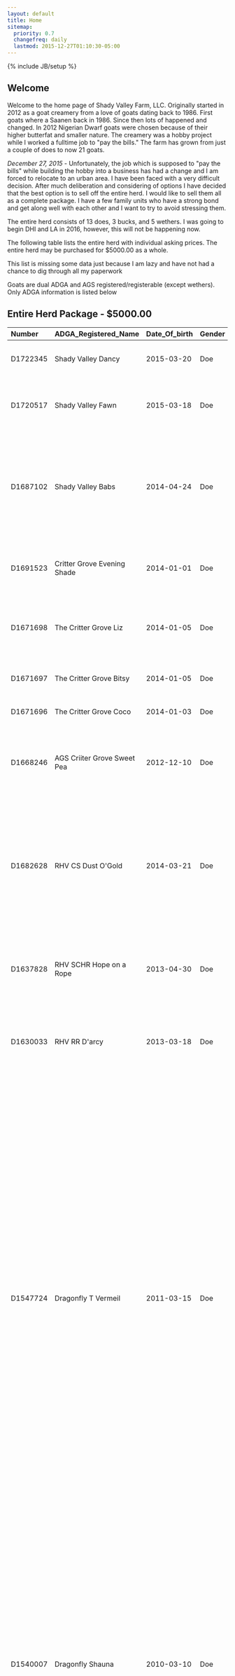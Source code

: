 ```yaml
---
layout: default
title: Home
sitemap:
  priority: 0.7
  changefreq: daily
  lastmod: 2015-12-27T01:10:30-05:00
---
```

{% include JB/setup %}

## Welcome

Welcome to the home page of Shady Valley Farm, LLC. Originally started in 2012 as a goat creamery from a love of
goats dating back to 1986. First goats where a Saanen back in 1986. Since then lots of happened and changed. In 2012
Nigerian Dwarf goats were chosen because of their higher butterfat and smaller nature. The creamery was a hobby project
while I worked a fulltime job to "pay the bills." The farm has grown from just a couple of does to now 21 goats.

*December 27, 2015* - Unfortunately, the job which is supposed to "pay the bills" while building the hobby into a business
has had a change and I am forced to relocate to an urban area. I have been faced with a very difficult decision. After much deliberation and considering of options
I have decided that the best option is to sell off the entire herd. I would like to sell them all as a complete package. I have
a few family units who have a strong bond and get along well with each other and I want to try to avoid stressing them.

The entire herd consists of 13 does, 3 bucks, and 5 wethers.  I was going to begin DHI and LA in 2016, however, this will not be
happening now. 

The following table lists the entire herd with individual asking prices. The entire herd may be purchased for $5000.00 as a whole.

This list is missing some data just because I am lazy and have not had a chance to dig through all my paperwork

Goats are dual ADGA and AGS registered/registerable (except wethers). Only ADGA information is listed below

## Entire Herd Package - $5000.00

|Number|ADGA_Registered_Name|Date_Of_birth|Gender|Price|Notes
|:----------|:-------|:-------|:-------|:-------|:-------
|D1722345|Shady Valley Dancy|2015-03-20|Doe|$400.00|Shy with people but warms up quickly
|D1720517|Shady Valley Fawn|2015-03-18|Doe|$400.00|Loves attention but has her moments of shyness
|D1687102|Shady Valley Babs|2014-04-24|Doe|$400.00|Exposed to Storm on 2015-10-20. Not confirmed. She is very very shy. Does not like being around people.
|D1691523|Critter Grove Evening Shade|2014-01-01|Doe|$350.00|Pretty friendly but likes to be alone. Can be bossy
|D1671698|The Critter Grove Liz|2014-01-05|Doe|$350.00|Friendly and likes to be around people. Mother of Baxter.
|D1671697|The Critter Grove Bitsy|2014-01-05|Doe|$350.00|She's very friendly. She likes attention.
|D1671696|The Critter Grove Coco|2014-01-03|Doe|$350.00|Friendly, but likes to be alone
|D1668246|AGS Criiter Grove Sweet Pea|2012-12-10|Doe|$350.00|Friendly but bossy. She's mother of Babs, Roger, Buster, and Fawn.
|D1682628|RHV CS Dust O'Gold|2014-03-21|Doe|$450.00|Exposed to Storm on 2015-10-20. Not confirmed. Friendly after warming up to you. Bonded very closely with Shauna
|D1637828|RHV SCHR Hope on a Rope|2013-04-30|Doe|$450.00|Exposed to Storm on 2015-10-20. Not confirmed. Shy but friendly.
|D1630033|RHV RR D'arcy|2013-03-18|Doe|$450.00|A little shy with people unless food is involved. Mother of Dancy
|D1547724|Dragonfly T Vermeil|2011-03-15|Doe|$400.00|Exposed to Storm on 2015-10-20. Not confirmed. Only half udder is working.  Very friendly and likes to be around people. Likes to have her head scratched. She's one of my all time favorite goats. She has a nick name of "big momm" and has a personality everyone likes. She's getting up there and age and may not be breedable for more than another season or two, however, she makes a great herd companion and farm pet.
|D1540007|Dragonfly Shauna|2010-03-10|Doe|$400.00|Exposed to Storm on 2015-10-20. Not confirmed. Very friendly and motherly. Tends to be a loner away from other goats except Dusty. She acts like a mom to dusty even though they aren't related. Like Mei she's getting up there in age but is a great herd companion and farm pet.
|D1687189|RHV CS Frodo|2014-04-13|Buck|$500.00|Enjoys attention from people
|D1630035|RHV Mizzou Mystique|2013-03-19|Buck|$1000.00|Friendly, likes attention. Has great bloodlines.
|D1566378|Dragonfly IH Perfect Storm|2010-08-02|Buck|$500.00|Friendly and has great bloodlines
| |Shady Valley Roger |2014-04-24|Wether|$100.00|Friendliest of all the goats. The complete opposite of his sister babs. He'd rather be around people than other goats.
| |Shady Valley Buster|2014-04-24|Wether|$100.00|Roger's brother. They are very close and tend to stay together
| |Shady Valley Baxter|2015-04-18|Wether|$100.00|Very little and shy. Tends to stick with his dam, Liz.
| |Amigo| |2013-03-17|Wether|$100.00|Friendly and playful. Likes to unzip things. Great companion to the bucks
| |Buddy| |2013-05-29|Wether|$100.00|Has a scur. Can be a bully when with does but makes a good buck companion. He's full brother to Sweet Pea and half to Liz, Coco, Bitsy, Eve

## Select Groups

I'm grouping together smaller groups of goats. These groups are discounted.  I would consider swapping around some goats in these groups, however, the reason I'm selling is because
I can not keep them I will not put myself in a situation to end up with one or two goats who can't be sold. So please keep this in mind when inquiring. 

### Group 1 - $700.00

This is good group for those wanting to just get a couple of does to start out with and some companion wethers.

|Number|ADGA_Registered_Name|Date_Of_birth|Gender|Notes
|:----------|:-------|:-------|:-------|:-------|:-------
|D1722345|Shady Valley Dancy|2015-03-20|Doe|Shy with people but warms up quickly
|D1720517|Shady Valley Fawn|2015-03-18|Doe|Loves attention but has her moments of shyness
| |Shady Valley Roger|2014-04-24|Wether|Friendliest of all the goats. The complete opposite of his sister babs. He'd rather be around people than other goats.
| |Shady Buster|2014-04-24|Wether|Roger's brother. They are very close and tend to stay together


### Group 2 - $1000.00

This group includes a non-related buck (except for Baxter who is Frodo's son). Baxter is small and does well with his dam Liz. I want to keep these two together.

|Number|ADGA_Registered_Name|Date_Of_birth|Gender|Notes
|:----------|:-------|:-------|:-------|:-------|:-------
|D1691523|Critter Grove Evening Shade|2014-01-01|Doe|Pretty friendly but likes to be alone. Can be bossy
|D1687189|RHV CS Frodo|2014-04-13|Buck|Enjoys attention from people
|D1687102|Shady Valley Babs|2014-04-24|Doe|Exposed to Storm on 2015-10-20. Not confirmed. She is very very shy. Does not like being around people.
|D1671698|The Critter Grove Liz|2014-01-05|Doe|Friendly and likes to be around people. Mother of Baxter.
| |Shady Valley Baxter|2015-04-18|Wether|Very little and shy. Tends to stick with his dam, Liz.

### Group 3 - $1500.00

This group includes Shauna and Dusty who are well bonded and Mizzou my most often inquired about buck. Buddy is included as a companion for Mizzou

|Number|ADGA_Registered_Name|Date_Of_birth|Gender|Notes
|:----------|:-------|:-------|:-------|:-------|:-------
|D1540007|Dragonfly Shauna|2010-03-10|Doe|Exposed to Storm on 2015-10-20. Not confirmed. Very friendly and motherly. Tends to be a loner away from other goats except Dusty. She acts like a mom to dusty even though they aren't related. Like Mei she's getting up there in age but is a great herd companion and farm pet.
|D1682628|RHV CS Dust O'Gold|2014-03-21|Doe|Exposed to Storm on 2015-10-20. Not confirmed. Friendly after warming up to you. Bonded very closely with Shauna
|D1630035|RHV Mizzou Mystique|2013-03-19|Buck|Friendly, likes attention. Has great bloodlines.
| |Shady Valley Buddy|2013-05-29|Wether|Has a scur. Can be a bully when with does but makes a good buck companion. He's full brother to Sweet Pea and half to Liz, Coco, Bitsy, Eve


### Group 4 - $1000.00

This group includes Hope and D'Arcy who are bonded along with Mei and Sweet Pea.

|Number|ADGA_Registered_Name|Date_Of_birth|Gender|Notes
|:----------|:-------|:-------|:-------|:-------|:-------|:-------
|D1637828|RHV SCHR Hope on a Rope|2013-04-30|Doe|Exposed to Storm on 2015-10-20. Not confirmed. Shy but friendly.
|D1630033|RHV RR D'arcy|2013-03-18|Doe||A little shy with people unless food is involved. Mother of Dancy
|D1547724|Dragonfly T Vermeil|2011-03-15|Doe|Exposed to Storm on 2015-10-20. Not confirmed. Only half udder is working.  Very friendly and likes to be around people. Likes to have her head scratched. She's one of my all time favorite goats. She has a nick n
|D1668246|AGS Criiter Grove Sweet Pea|2012-12-10|Doe|Friendly but bossy. She's mother of Babs, Roger, Buster, and Fawn.

### Group 5 - $1000.00

This group includes 2 sisters and a buck with a whether

|Number|Barn Name|ADGA_Registered_Name|Date_Of_birth|Gender|Notes
|:----------|:-------|:-------|:-------|:-------|:-------|:-------
|D1671697|Bitsy|The Critter Grove Bitsy|2014-01-05|Doe|She's very friendly. She likes attention.
|D1671696|Coco|The Critter Grove Coco|2014-01-03|Doe|Friendly, but likes to be alone
|D1566378|Storm|Dragonfly IH Perfect Storm|2010-08-02|Buck|Friendly and has great bloodlines
| |Amigo|2013-03-17|Wether|Friendly and playful. Likes to unzip things. Great companion to the bucks


# Individual Sales

I am beginning to accept requests for individual goats, however, I'll give preference to group purchses. 

I have more in each goat than they are individually priced. I'm taking a huge loss on this herd but I need to move them soon. 

The information on this site is a bit dated. Not all goats are listed under "Goats"  but the above table is up-to-date and accurate. I'll be updating pics and information on individual goat pages as time permits.

All goats are due for CD&T shots in March 2016. Hooves were trimmed in December 2016. I do random fecals to test for internal parasites.

# Contact

<!-- Do not change the code! -->
<a id="foxyform_embed_link_734327" href="http://www.foxyform.com/">foxyform</a>
<script type="text/javascript">
(function(d, t){
   var g = d.createElement(t),
       s = d.getElementsByTagName(t)[0];
   g.src = "http://www.foxyform.com/js.php?id=734327&sec_hash=e72b827275b&width=350px";
   s.parentNode.insertBefore(g, s);
}(document, "script"));
</script>
<!-- Do not change the code! -->


